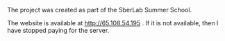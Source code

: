 The project was created as part of the SberLab Summer School.

The website is available at http://65.108.54.195 . If it is not available, then I have stopped paying for the server.
